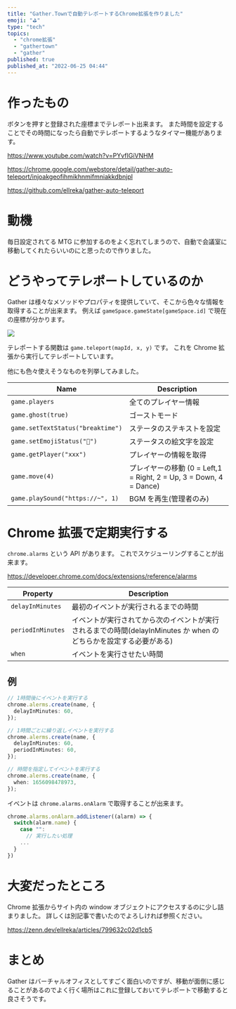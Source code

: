 ```yaml
---
title: "Gather.Townで自動テレポートするChrome拡張を作りました"
emoji: "⛳"
type: "tech"
topics:
  - "chrome拡張"
  - "gathertown"
  - "gather"
published: true
published_at: "2022-06-25 04:44"
---
```


# 作ったもの

ボタンを押すと登録された座標までテレポート出来ます。
また時間を設定することでその時間になったら自動でテレポートするようなタイマー機能があります。

https://www.youtube.com/watch?v=PYvfIGiVNHM

https://chrome.google.com/webstore/detail/gather-auto-teleport/injoakgeofihmikhnmifmniakkdbnjpl

https://github.com/ellreka/gather-auto-teleport

# 動機

毎日設定されてる MTG に参加するのをよく忘れてしまうので、自動で会議室に移動してくれたらいいのにと思ったので作りました。

# どうやってテレポートしているのか

Gather は様々なメソッドやプロパティを提供していて、そこから色々な情報を取得することが出来ます。
例えば `gameSpace.gameState[gameSpace.id]` で現在の座標が分かります。

![](https://gyazo.com/5e11d1338300384ef42b2584b4e00123.png)

テレポートする関数は `game.teleport(mapId, x, y)` です。
これを Chrome 拡張から実行してテレポートしています。

他にも色々使えそうなものを列挙してみました。

| Name                              | Description                                                        |
| --------------------------------- | ------------------------------------------------------------------ |
| `game.players`                    | 全てのプレイヤー情報                                               |
| `game.ghost(true)`                | ゴーストモード                                                     |
| `game.setTextStatus("breaktime")` | ステータのステキストを設定                                         |
| `game.setEmojiStatus("🌴")`       | ステータスの絵文字を設定                                           |
| `game.getPlayer("xxx")`           | プレイヤーの情報を取得                                             |
| `game.move(4)`                    | プレイヤーの移動 (0 = Left,1 = Right, 2 = Up, 3 = Down, 4 = Dance) |
| `game.playSound("https://~", 1)`  | BGM を再生(管理者のみ)                                             |

# Chrome 拡張で定期実行する

`chrome.alarms` という API があります。
これでスケジューリングすることが出来ます。

https://developer.chrome.com/docs/extensions/reference/alarms

| Property          | Description                                                                                                       |
| ----------------- | ----------------------------------------------------------------------------------------------------------------- |
| `delayInMinutes`  | 最初のイベントが実行されるまでの時間                                                                              |
| `periodInMinutes` | イベントが実行されてから次のイベントが実行されるまでの時間(delayInMinutes か when のどちらかを設定する必要がある) |
| `when`            | イベントを実行させたい時間                                                                                        |

## 例

```ts
// 1時間後にイベントを実行する
chrome.alerms.create(name, {
  delayInMinutes: 60,
});

// 1時間ごとに繰り返しイベントを実行する
chrome.alerms.create(name, {
  delayInMinutes: 60,
  periodInMinutes: 60,
});

// 時間を指定してイベントを実行する
chrome.alerms.create(name, {
  when: 1656098478973,
});
```

イベントは `chrome.alarms.onAlarm` で取得することが出来ます。

```ts
chrome.alarms.onAlarm.addListener((alarm) => {
  switch(alarm.name) {
    case "":
      // 実行したい処理
    ...
  }
})
```

# 大変だったところ

Chrome 拡張からサイト内の window オブジェクトにアクセスするのに少し詰まりました。
詳しくは別記事で書いたのでよろしければ参照ください。

https://zenn.dev/ellreka/articles/799632c02d1cb5

# まとめ

Gather はバーチャルオフィスとしてすごく面白いのですが、移動が面倒に感じることがあるのでよく行く場所はこれに登録しておいてテレポートで移動すると良さそうです。

